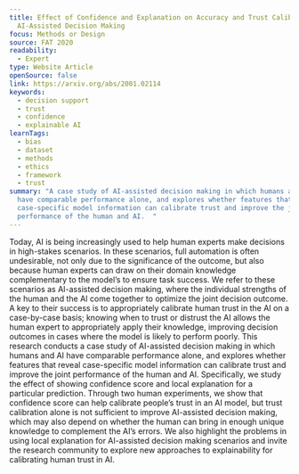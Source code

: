 ```yaml
---
title: Effect of Confidence and Explanation on Accuracy and Trust Calibration in
  AI-Assisted Decision Making
focus: Methods or Design
source: FAT 2020
readability:
  - Expert
type: Website Article
openSource: false
link: https://arxiv.org/abs/2001.02114
keywords:
  - decision support
  - trust
  - confidence
  - explainable AI
learnTags:
  - bias
  - dataset
  - methods
  - ethics
  - framework
  - trust
summary: "A case study of AI-assisted decision making in which humans and AI
  have comparable performance alone, and explores whether features that reveal
  case-specific model information can calibrate trust and improve the joint
  performance of the human and AI.  "
---
```

Today, AI is being increasingly used to help human experts make decisions in high-stakes scenarios. In these scenarios, full automation is often undesirable, not only due to the significance of the outcome, but also because human experts can draw on their domain knowledge complementary to the model’s to ensure task success. We refer to these scenarios as AI-assisted decision making, where the individual strengths of the human and the AI come together to optimize the joint decision outcome. A key to their success is to appropriately calibrate human trust in the AI on a case-by-case basis; knowing when to trust or distrust the AI allows the human expert to appropriately apply their knowledge, improving decision outcomes in cases where the model is likely to perform poorly. This research conducts a case study of AI-assisted decision making in which humans and AI have comparable performance alone, and explores whether features that reveal case-specific model information can calibrate trust and improve the joint performance of the human and AI. Specifically, we study the effect of showing confidence score and local explanation for a particular prediction. Through two human experiments, we show that confidence score can help calibrate people’s trust in an AI model, but trust calibration alone is not sufficient to improve AI-assisted decision making, which may also depend on whether the human can bring in enough unique knowledge to complement the AI’s errors. We also highlight the problems in using local explanation for AI-assisted decision making scenarios and invite the research community to explore new approaches to explainability for calibrating human trust in AI.
